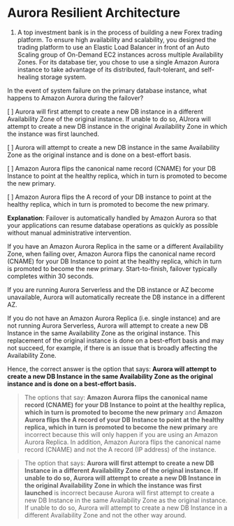 # Aurora Resilient Architecture

1. A top investment bank is in the process of building a new Forex trading platform. To ensure high availability and scalability, you designed the trading platform to use an Elastic Load Balancer in front of an Auto Scaling group of On-Demand EC2 instances across multiple Availability Zones. For its database tier, you chose to use a single Amazon Aurora instance to take advantage of its distributed, fault-tolerant, and self-healing storage system.

In the event of system failure on the primary database instance, what happens to Amazon Aurora during the failover?

[ ] Aurora will first attempt to create a new DB instance in a different Availability Zone of the original instance. If unable to do so, AUrora will attempt to create a new DB instance in the original Availability Zone in which the instance was first launched.

[ ] Aurora will attempt to create a new DB instance in the same Availability Zone as the original instance and is done on a best-effort basis.

[ ] Amazon Aurora flips the canonical name record (CNAME) for your DB Instance to point at the healthy replica, which in turn is promoted to become the new primary.

[ ] Amazon Aurora flips the A record of your DB instance to point at the healthy replica, which in turn is promoted to become the new primary.

**Explanation**: Failover is automatically handled by Amazon Aurora so that your applications can resume database operations as quickly as possible without manual administrative intervention.

If you have an Amazon Aurora Replica in the same or a different Availability Zone, when failing over, Amazon Aurora flips the canonical name record (CNAME) for your DB Instance to point at the healthy replica, which in turn is promoted to become the new primary. Start-to-finish, failover typically completes within 30 seconds.

If you are running Aurora Serverless and the DB instance or AZ become unavailable, Aurora will automatically recreate the DB instance in a different AZ.

If you do not have an Amazon Aurora Replica (i.e. single instance) and are not running Aurora Serverless, Aurora will attempt to create a new DB Instance in the same Availability Zone as the original instance. This replacement of the original instance is done on a best-effort basis and may not succeed, for example, if there is an issue that is broadly affecting the Availability Zone.

Hence, the correct answer is the option that says: **Aurora will attempt to create a new DB Instance in the same Availability Zone as the original instance and is done on a best-effort basis.**

> The options that say: **Amazon Aurora flips the canonical name record (CNAME) for your DB Instance to point at the healthy replica, which in turn is promoted to become the new primary** and **Amazon Aurora flips the A record of your DB Instance to point at the healthy replica, which in turn is promoted to become the new primary** are incorrect because this will only happen if you are using an Amazon Aurora Replica. In addition, Amazon Aurora flips the canonical name record (CNAME) and not the A record (IP address) of the instance.

> The option that says: **Aurora will first attempt to create a new DB Instance in a different Availability Zone of the original instance. If unable to do so, Aurora will attempt to create a new DB Instance in the original Availability Zone in which the instance was first launched** is incorrect because Aurora will first attempt to create a new DB Instance in the same Availability Zone as the original instance. If unable to do so, Aurora will attempt to create a new DB Instance in a different Availability Zone and not the other way around.

<br />
